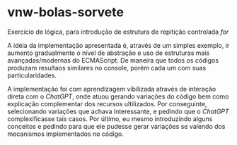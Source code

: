 # vnw-bolas-sorvete

Exercício de lógica, para introduçâo de estrutura de repitiçâo controlada _for_

A idéia da implementação apresentada é, através de um simples exemplo, ir aumento gradualmente o nível de abstração e uso de estruturas mais avançadas/modernas do ECMAScript. De maneira que todos os códigos produzam resultaos similares no console, porém cada um com suas particularidades.

A implementação foi com aprendizagem vibilizada através de interação direta com o _ChatGPT_, onde atuou gerando variações do código bem como explicação complementar dos recursos ultilizados. Por conseguinte, selecionando variações que achava interessante, e pedindo que o _ChatGPT_ complexificasse tais casos. Por último, eu mesmo introduzindo alguns conceitos e pedindo para que ele pudesse gerar variações se valendo dos mecanismos implementados no código.